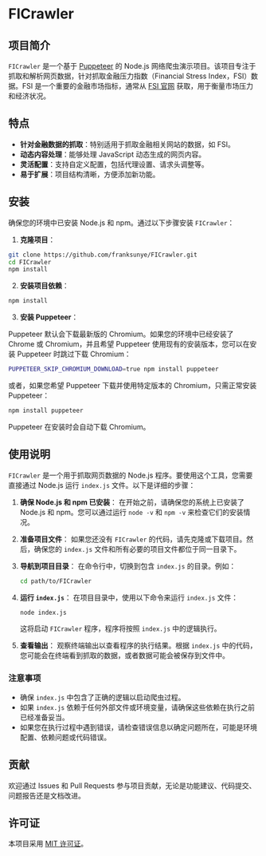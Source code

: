 # FICrawler

## 项目简介

`FICrawler` 是一个基于 [Puppeteer](https://github.com/puppeteer/puppeteer) 的 Node.js 网络爬虫演示项目。该项目专注于抓取和解析网页数据，针对抓取金融压力指数（Financial Stress Index，FSI）数据。FSI 是一个重要的金融市场指标，通常从 [FSI 官网](https://www.financialresearch.gov/financial-stress-index/) 获取，用于衡量市场压力和经济状况。

## 特点

- **针对金融数据的抓取**：特别适用于抓取金融相关网站的数据，如 FSI。
- **动态内容处理**：能够处理 JavaScript 动态生成的网页内容。
- **灵活配置**：支持自定义配置，包括代理设置、请求头调整等。
- **易于扩展**：项目结构清晰，方便添加新功能。

## 安装

确保您的环境中已安装 Node.js 和 npm。通过以下步骤安装 `FICrawler`：

1. **克隆项目**：

```bash
git clone https://github.com/franksunye/FICrawler.git
cd FICrawler
npm install
```
2. **安装项目依赖**：
```bash
npm install
```

3. **安装 Puppeteer**：

Puppeteer 默认会下载最新版的 Chromium。如果您的环境中已经安装了 Chrome 或 Chromium，并且希望 Puppeteer 使用现有的安装版本，您可以在安装 Puppeteer 时跳过下载 Chromium：

```bash
PUPPETEER_SKIP_CHROMIUM_DOWNLOAD=true npm install puppeteer
```

或者，如果您希望 Puppeteer 下载并使用特定版本的 Chromium，只需正常安装 Puppeteer：

```bash
npm install puppeteer
```

Puppeteer 在安装时会自动下载 Chromium。

## 使用说明

`FICrawler` 是一个用于抓取网页数据的 Node.js 程序。要使用这个工具，您需要直接通过 Node.js 运行 `index.js` 文件。以下是详细的步骤：

1. **确保 Node.js 和 npm 已安装**：
   在开始之前，请确保您的系统上已安装了 Node.js 和 npm。您可以通过运行 `node -v` 和 `npm -v` 来检查它们的安装情况。

2. **准备项目文件**：
   如果您还没有 `FICrawler` 的代码，请先克隆或下载项目。然后，确保您的 `index.js` 文件和所有必要的项目文件都位于同一目录下。

3. **导航到项目目录**：
   在命令行中，切换到包含 `index.js` 的目录。例如：
   ```bash
   cd path/to/FICrawler
   ```

4. **运行 `index.js`**：
   在项目目录中，使用以下命令来运行 `index.js` 文件：
   ```bash
   node index.js
   ```

   这将启动 `FICrawler` 程序，程序将按照 `index.js` 中的逻辑执行。

5. **查看输出**：
   观察终端输出以查看程序的执行结果。根据 `index.js` 中的代码，您可能会在终端看到抓取的数据，或者数据可能会被保存到文件中。

### 注意事项

- 确保 `index.js` 中包含了正确的逻辑以启动爬虫过程。
- 如果 `index.js` 依赖于任何外部文件或环境变量，请确保这些依赖在执行之前已经准备妥当。
- 如果您在执行过程中遇到错误，请检查错误信息以确定问题所在，可能是环境配置、依赖问题或代码错误。

## 贡献

欢迎通过 Issues 和 Pull Requests 参与项目贡献，无论是功能建议、代码提交、问题报告还是文档改进。

## 许可证

本项目采用 [MIT 许可证](LICENSE)。

